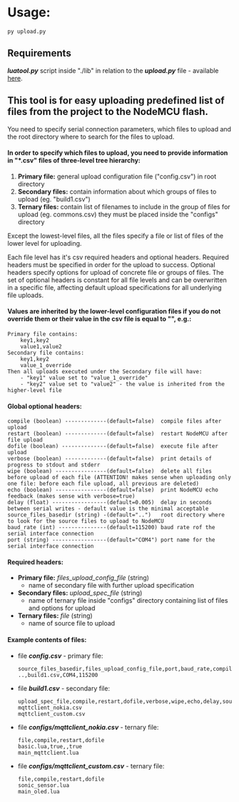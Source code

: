 # Usage:
```
py upload.py
```

## Requirements
***luatool.py*** script inside "./lib" in relation to the ***upload.py*** file - available [here](https://github.com/4refr0nt/luatool).

## This tool is for easy uploading predefined list of files from the project to the NodeMCU flash.
You need to specify serial connection parameters, which files to upload
and the root directory where to search for the files to upload.

#### In order to specify which files to upload, you need to provide information in "*.csv" files of three-level tree hierarchy:

1) **Primary file:** general upload configuration file ("config.csv") in root directory
2) **Secondary files:** contain information about which groups of files to upload (eg. "build1.csv")
3) **Ternary files:** contain list of filenames to include in the group of files for upload (eg. commons.csv)
   they must be placed inside the "configs" directory

Except the lowest-level files, all the files specify a file or list of files of the lower level for uploading.

Each file level has it's csv required headers and optional headers. Required headers must be specified
in order for the upload to success. Optional headers specify options for upload of concrete file or groups of files.
The set of optional headers is constant for all file levels and can be overwritten in a specific file,
affecting default upload specifications for all underlying file uploads.

#### Values are inherited by the lower-level configuration files if you do not override them or their value in the csv file is equal to "", e.g.:
    Primary file contains:
        key1,key2
        value1,value2
    Secondary file contains:
        key1,key2
        value_1_override
    Then all uploads executed under the Secondary file will have:
        - "key1" value set to "value_1_override"
        - "key2" value set to "value2" - the value is inherited from the higher-level file

#### Global optional headers:
```
compile (boolean) -------------(default=false)  compile files after upload
restart (boolean) -------------(default=false)  restart NodeMCU after file upload
dofile (boolean) --------------(default=false)  execute file after upload
verbose (boolean) -------------(default=false)  print details of progress to stdout and stderr
wipe (boolean) ----------------(default=false)  delete all files before upload of each file (ATTENTION! makes sense when uploading only one file: before each file upload, all previous are deleted)
echo (boolean) ----------------(default=false)  print NodeMCU echo feedback (makes sense with verbose=true)
delay (float) -----------------(default=0.005)  delay in seconds between serial writes - default value is the minimal acceptable
source_files_basedir (string) -(default="..")   root directory where to look for the source files to upload to NodeMCU
baud_rate (int) ---------------(default=115200) baud rate rof the serial interface connection
port (string) -----------------(default="COM4") port name for the serial interface connection
```

#### Required headers:
- **Primary file:**
    *files_upload_config_file* (string)
    - name of secondary file with further upload specification
- **Secondary files:**
    *upload_spec_file* (string)
    - name of ternary file inside "configs" directory containing list of files and options for upload
- **Ternary files:**
    *file* (string)
    - name of source file to upload

#### Example contents of files:

* file ***config.csv*** - primary file:
    ```
    source_files_basedir,files_upload_config_file,port,baud_rate,compile,restart,dofile,verbose,wipe,echo,delay
    ..,build1.csv,COM4,115200
    ```
* file ***build1.csv*** - secondary file:
    ```
    upload_spec_file,compile,restart,dofile,verbose,wipe,echo,delay,source_files_basedir
    mqttclient_nokia.csv
    mqttclient_custom.csv
    ```
* file ***configs/mqttclient_nokia.csv*** - ternary file:
    ```
    file,compile,restart,dofile
    basic.lua,true,,true
    main_mqttclient.lua
    ```
* file ***configs/mqttclient_custom.csv*** - ternary file:
    ```
    file,compile,restart,dofile
    sonic_sensor.lua
    main_oled.lua
    ```